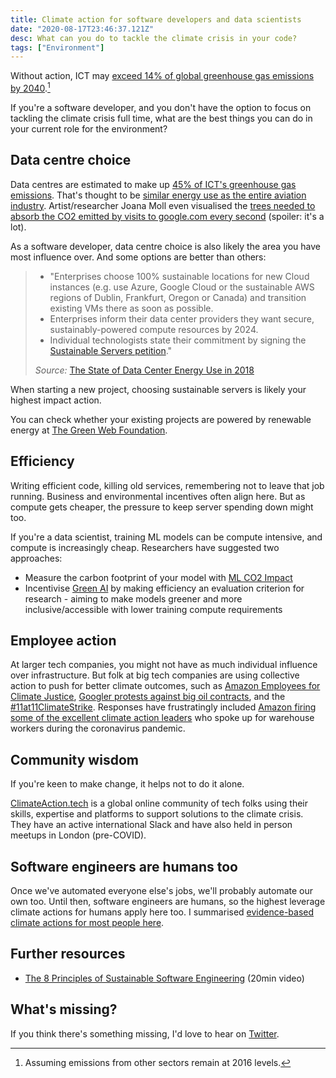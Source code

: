 ```yaml
---
title: Climate action for software developers and data scientists
date: "2020-08-17T23:46:37.121Z"
desc: What can you do to tackle the climate crisis in your code?
tags: ["Environment"]
---
```


Without action, ICT may [exceed 14% of global greenhouse gas emissions by 2040](https://www.sciencedirect.com/science/article/abs/pii/S095965261733233X).[^1]

If you're a software developer, and you don't have the option to focus on tackling the climate crisis full time, what are the best things you can do in your current role for the environment? 

## Data centre choice

Data centres are estimated to make up [45% of ICT's greenhouse gas emissions](https://www.sciencedirect.com/science/article/abs/pii/S095965261733233X). That's thought to be [similar energy use as the entire aviation industry](https://www.notion.so/Environmental-actions-for-software-developers-bcf0155dde7d4ef88994e2db673515cf). Artist/researcher Joana Moll even visualised the [trees needed to absorb the CO2 emitted by visits to google.com every second](http://www.janavirgin.com/CO2/DEFOOOOOOOOOOOOOOOOOOOOOREST_about.html) (spoiler: it's a lot).

As a software developer, data centre choice is also likely the area you have most influence over. And some options are better than others:

> * "Enterprises choose 100% sustainable locations for new Cloud instances (e.g. use Azure, Google Cloud or the sustainable AWS regions of Dublin, Frankfurt, Oregon or Canada) and transition existing VMs there as soon as possible.
> * Enterprises inform their data center providers they want secure, sustainably-powered compute resources by 2024.
> * Individual technologists state their commitment by signing the [Sustainable Servers petition](https://www.change.org/p/sustainable-servers-by-2024)."
> 
> *Source:* [The State of Data Center Energy Use in 2018](https://docs.google.com/document/d/1eCCb3rgqtQxcRwLdTr0P_hCK_drIZrm1Dpb4dlPeG6M/edit)

When starting a new project, choosing sustainable servers is likely your highest impact action. 

You can check whether your existing projects are powered by renewable energy at [The Green Web Foundation](https://www.thegreenwebfoundation.org/).

## Efficiency

Writing efficient code, killing old services, remembering not to leave that job running. Business and environmental incentives often align here. But as compute gets cheaper, the pressure to keep server spending down might too.

If you're a data scientist, training ML models can be compute intensive, and compute is increasingly cheap. Researchers have suggested two approaches:

* Measure the carbon footprint of your model with [ML CO2 Impact](https://mlco2.github.io/impact/)
* Incentivise [Green AI](https://arxiv.org/abs/1907.10597) by making efficiency an evaluation criterion for research - aiming to make models greener and more inclusive/accessible with lower training compute requirements


## Employee action

At larger tech companies, you might not have as much individual influence over infrastructure. But folk at big tech companies are using collective action to push for better climate outcomes, such as [Amazon Employees for Climate Justice](https://medium.com/@amazonemployeesclimatejustice), [Googler protests against big oil contracts](https://www.bloomberg.com/news/articles/2019-11-04/now-googlers-are-protesting-company-s-cloud-deals-with-big-oil), and the [#11at11ClimateStrike](https://twitter.com/hashtag/11at11ClimateStrike). Responses have frustratingly included [Amazon firing some of the excellent climate action leaders](https://twitter.com/emahlee/status/1249968430465175552) who spoke up for warehouse workers during the coronavirus pandemic.

## Community wisdom

If you're keen to make change, it helps not to do it alone.

[ClimateAction.tech](http://climateaction.tech) is a global online community of tech folks using their skills, expertise and platforms to support solutions to the climate crisis. They have an active international Slack and have also held in person meetups in London (pre-COVID).

## Software engineers are humans too

Once we've automated everyone else's jobs, we'll probably automate our own too. Until then, software engineers are humans, so the highest leverage climate actions for humans apply here too. I summarised [evidence-based climate actions for most people here]([https://jennybrennan.com/high-impact-climate-actions/](https://jennybrennan.com/high-impact-climate-actions/)). 

## Further resources

* [The 8 Principles of Sustainable Software Engineering](https://mybuild.microsoft.com/sessions/5269e099-511b-4a23-8cb0-9923db7659b4?source=sessions&WT.mc_id=build2020_ca-article-ashussai) (20min video)

## What's missing?

If you think there's something missing, I'd love to hear on [Twitter](https://twitter.com/jennyhbren).


[^1]: Assuming emissions from other sectors remain at 2016 levels.